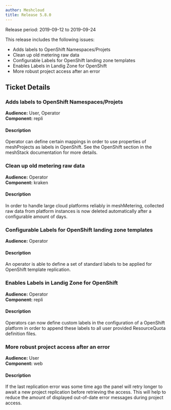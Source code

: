 ```yaml
---
author: Meshcloud
title: Release 5.8.0
---
```


Release period: 2019-09-12 to 2019-09-24

This release includes the following issues:
* Adds labels to OpenShift Namespaces/Projets
* Clean up old metering raw data
* Configurable Labels for OpenShift landing zone templates
* Enables Labels in Landig Zone for OpenShift
* More robust project access after an error
<!--truncate-->

## Ticket Details
### Adds labels to OpenShift Namespaces/Projets
**Audience:** User, Operator<br>**Component:** repli


#### Description
Operator can define certain mappings in order to use properties of meshProjects as labels in OpenShift. See the OpenShift section in the meshStack documentation for more details.

### Clean up old metering raw data
**Audience:** Operator<br>**Component:** kraken


#### Description
In order to handle large cloud platforms reliably in meshMetering, collected raw data from platform instances
is now deleted automatically after a configurable amount of days.

### Configurable Labels for OpenShift landing zone templates
**Audience:** Operator<br>

#### Description
An operator is able to define a set of standard labels to be applied for OpenShift template replication.

### Enables Labels in Landig Zone for OpenShift
**Audience:** Operator<br>**Component:** repli


#### Description
Operators can now define custom labels in the configuration of a OpenShift platform in order to append these labels
to all user provided ResourceQuota definition files.

### More robust project access after an error
**Audience:** User<br>**Component:** web


#### Description
If the last replication error was some time ago the panel will retry longer to await a new
project replication before retrieving the access. This will help to reduce the amount of
displayed out-of-date error messages during project access.

